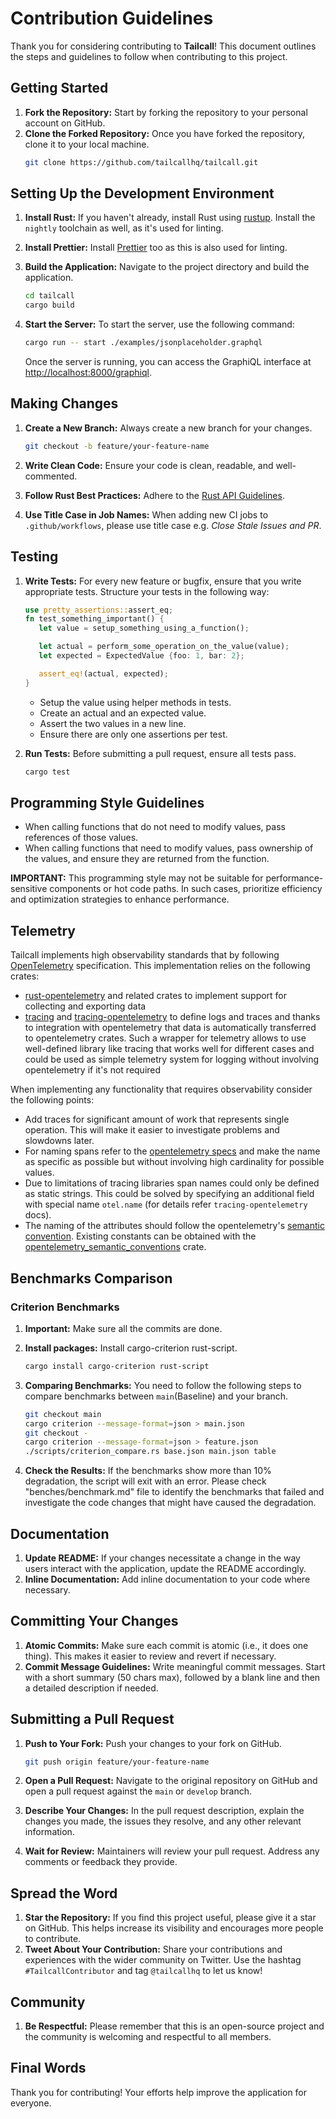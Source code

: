 # Contribution Guidelines

Thank you for considering contributing to **Tailcall**! This document outlines the steps and guidelines to follow when contributing to this project.

## Getting Started

1. **Fork the Repository:** Start by forking the repository to your personal account on GitHub.
2. **Clone the Forked Repository:** Once you have forked the repository, clone it to your local machine.
   ```bash
   git clone https://github.com/tailcallhq/tailcall.git
   ```

## Setting Up the Development Environment

1. **Install Rust:** If you haven't already, install Rust using [rustup](https://rustup.rs/). Install the `nightly` toolchain as well, as it's used for linting.
2. **Install Prettier:** Install [Prettier](https://prettier.io/) too as this is also used for linting.
3. **Build the Application:** Navigate to the project directory and build the application.

   ```bash
   cd tailcall
   cargo build
   ```

4. **Start the Server:** To start the server, use the following command:
   ```bash
   cargo run -- start ./examples/jsonplaceholder.graphql
   ```
   Once the server is running, you can access the GraphiQL interface at [http://localhost:8000/graphiql](http://localhost:8000/graphiql).

## Making Changes

1. **Create a New Branch:** Always create a new branch for your changes.

   ```bash
   git checkout -b feature/your-feature-name
   ```

2. **Write Clean Code:** Ensure your code is clean, readable, and well-commented.
3. **Follow Rust Best Practices:** Adhere to the [Rust API Guidelines](https://rust-lang.github.io/api-guidelines/about.html).
4. **Use Title Case in Job Names:** When adding new CI jobs to `.github/workflows`, please use title case e.g. _Close Stale Issues and PR_.

## Testing

1. **Write Tests:** For every new feature or bugfix, ensure that you write appropriate tests.
   Structure your tests in the following way:

   ```rust
   use pretty_assertions::assert_eq;
   fn test_something_important() {
      let value = setup_something_using_a_function();

      let actual = perform_some_operation_on_the_value(value);
      let expected = ExpectedValue {foo: 1, bar: 2};

      assert_eq!(actual, expected);
   }
   ```

   - Setup the value using helper methods in tests.
   - Create an actual and an expected value.
   - Assert the two values in a new line.
   - Ensure there are only one assertions per test.

2. **Run Tests:** Before submitting a pull request, ensure all tests pass.
   ```bash
   cargo test
   ```

## Programming Style Guidelines

- When calling functions that do not need to modify values, pass references of those values.
- When calling functions that need to modify values, pass ownership of the values, and ensure they are returned from the function.

**IMPORTANT:** This programming style may not be suitable for performance-sensitive components or hot code paths. In such cases, prioritize efficiency and optimization strategies to enhance performance.

## Telemetry

Tailcall implements high observability standards that by following [OpenTelemetry](https://opentelemetry.io) specification. This implementation relies on the following crates:

- [rust-opentelemetry](https://docs.rs/opentelemetry/latest/opentelemetry/index.html) and related crates to implement support for collecting and exporting data
- [tracing](https://docs.rs/tracing/latest/tracing/index.html) and [tracing-opentelemetry](https://docs.rs/tracing-opentelemetry/latest/tracing_opentelemetry/index.html) to define logs and traces and thanks to integration with opentelemetry that data is automatically transferred to opentelemetry crates. Such a wrapper for telemetry allows to use well-defined library like tracing that works well for different cases and could be used as simple telemetry system for logging without involving opentelemetry if it's not required

When implementing any functionality that requires observability consider the following points:

- Add traces for significant amount of work that represents single operation. This will make it easier to investigate problems and slowdowns later.
- For naming spans refer to the [opentelemetry specs](https://github.com/open-telemetry/opentelemetry-specification/blob/main/specification/trace/api.md#span) and make the name as specific as possible but without involving high cardinality for possible values.
- Due to limitations of tracing libraries span names could only be defined as static strings. This could be solved by specifying an additional field with special name `otel.name` (for details refer `tracing-opentelemetry` docs).
- The naming of the attributes should follow the opentelemetry's [semantic convention](https://opentelemetry.io/docs/concepts/semantic-conventions/). Existing constants can be obtained with the [opentelemetry_semantic_conventions](https://docs.rs/opentelemetry-semantic-conventions/latest/opentelemetry_semantic_conventions/index.html) crate.

## Benchmarks Comparison

### Criterion Benchmarks

1. **Important:** Make sure all the commits are done.
2. **Install packages:** Install cargo-criterion rust-script.
   ```bash
   cargo install cargo-criterion rust-script
   ```
3. **Comparing Benchmarks:**
   You need to follow the following steps to compare benchmarks between `main`(Baseline) and your branch.

   ```bash
   git checkout main
   cargo criterion --message-format=json > main.json
   git checkout -
   cargo criterion --message-format=json > feature.json
   ./scripts/criterion_compare.rs base.json main.json table

   ```

4. **Check the Results:** If the benchmarks show more than 10% degradation, the script will exit with an error. Please check "benches/benchmark.md" file to identify the benchmarks that failed and investigate the code changes that might have caused the degradation.

## Documentation

1. **Update README:** If your changes necessitate a change in the way users interact with the application, update the README accordingly.
2. **Inline Documentation:** Add inline documentation to your code where necessary.

## Committing Your Changes

1. **Atomic Commits:** Make sure each commit is atomic (i.e., it does one thing). This makes it easier to review and revert if necessary.
2. **Commit Message Guidelines:** Write meaningful commit messages. Start with a short summary (50 chars max), followed by a blank line and then a detailed description if needed.

## Submitting a Pull Request

1. **Push to Your Fork:** Push your changes to your fork on GitHub.

   ```bash
   git push origin feature/your-feature-name
   ```

2. **Open a Pull Request:** Navigate to the original repository on GitHub and open a pull request against the `main` or `develop` branch.
3. **Describe Your Changes:** In the pull request description, explain the changes you made, the issues they resolve, and any other relevant information.
4. **Wait for Review:** Maintainers will review your pull request. Address any comments or feedback they provide.

## Spread the Word

1. **Star the Repository:** If you find this project useful, please give it a star on GitHub. This helps increase its visibility and encourages more people to contribute.
2. **Tweet About Your Contribution:** Share your contributions and experiences with the wider community on Twitter. Use the hashtag `#TailcallContributor` and tag `@tailcallhq` to let us know!

## Community

1. **Be Respectful:** Please remember that this is an open-source project and the community is welcoming and respectful to all members.

## Final Words

Thank you for contributing! Your efforts help improve the application for everyone.
